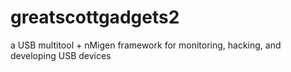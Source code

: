# greatscottgadgets2
a USB multitool + nMigen framework for monitoring, hacking, and developing USB devices
